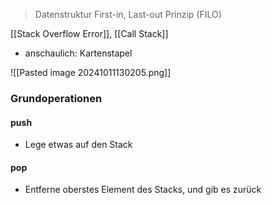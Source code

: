> Datenstruktur
> First-in, Last-out Prinzip (FILO)

[[Stack Overflow Error]], [[Call Stack]]
- anschaulich: Kartenstapel

![[Pasted image 20241011130205.png]]
### Grundoperationen
#### push
- Lege etwas auf den Stack

#### pop
- Entferne oberstes Element des Stacks, und gib es zurück

